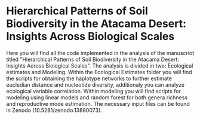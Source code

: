 # Hierarchical Patterns of Soil Biodiversity in the Atacama Desert: Insights Across Biological Scales

Here you will find all the code implemented in the analysis of the manuscriot titled "Hierarchical Patterns of Soil Biodiversity in the Atacama Desert: Insights Across Biological Scales". The analysis is divided in two: Ecological estimates and Modeling. Within the Ecological Estimates folder you will find the scripts for obtaining the haplotype networks to further estimate eucledian distance and nucleotide diversity, additionaly you can analyze ecological  variable correlation. Within modeling you will find scripts for modeling using linear models and random forest for both genera richness and reproductive mode estimation. The necessary input files can be found in Zenodo (10.5281/zenodo.13880073). 



